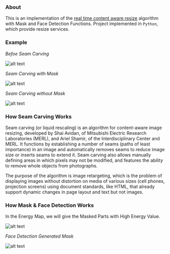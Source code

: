 ### About
This is an implementation of the 
[real time content aware resize](https://link.springer.com/article/10.1007/s11432-009-0041-9)
algorithm with Mask and Face Detection Functions.
Project implemented in  ```Python```, which provide resize services.

### Example
*Befoe Seam Carving*

![alt text](example/vie.jpg)

*Seam Carving with Mask*

![alt text](example/a.jpg)

*Seam Carving without Mask*

![alt text](example/a2.jpg)
### How Seam Carving Works
Seam carving (or liquid rescaling) is an algorithm for content-aware image resizing, developed by Shai Avidan, of Mitsubishi Electric Research Laboratories (MERL), and Ariel Shamir, of the Interdisciplinary Center and MERL. It functions by establishing a number of seams (paths of least importance) in an image and automatically removes seams to reduce image size or inserts seams to extend it. Seam carving also allows manually defining areas in which pixels may not be modified, and features the ability to remove whole objects from photographs.

The purpose of the algorithm is image retargeting, which is the problem of displaying images without distortion on media of various sizes (cell phones, projection screens) using document standards, like HTML, that already support dynamic changes in page layout and text but not images.

### How Mask & Face Detection Works
In the Energy Map, we will give the Masked Parts with High Energy Value.

![alt text](example/ab.jpg)

*Face Detection Generated Mask*

![alt text](example/cao.jpg)
